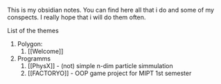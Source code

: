 This is my obsidian notes. You can find here all that i do and some of my conspects. I really hope that i will do them often.

List of the themes
1. Polygon:
	1. [[Welcome]]
2. Programms
	1. [[PhysX]] - (not) simple n-dim particle simmulation
	2. [[FACTORYO]] - OOP game project for MIPT 1st semester
